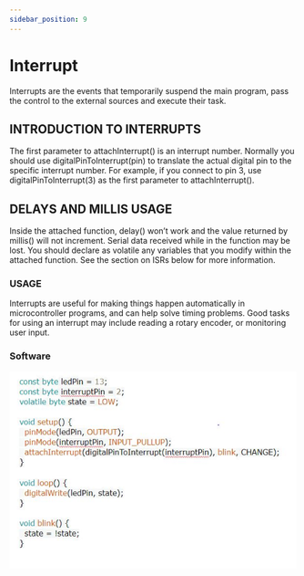 ```yaml
---
sidebar_position: 9
---
```


# Interrupt

Interrupts are the events that temporarily suspend the main program, pass the control to the external sources and execute their task.

## INTRODUCTION TO INTERRUPTS

The first parameter to attachInterrupt() is an interrupt number. Normally you should use digitalPinToInterrupt(pin) to translate the actual digital pin to the specific interrupt number. For example, if you connect to pin 3, use digitalPinToInterrupt(3) as the first parameter to attachInterrupt().

## DELAYS AND MILLIS USAGE

Inside the attached function, delay() won’t work and the value returned by millis() will not increment. Serial data received while in the function may be lost. You should declare as volatile any variables that you modify within the attached function. See the section on ISRs below for more information.

### USAGE
Interrupts are useful for making things happen automatically in microcontroller programs, and can help solve timing problems. Good tasks for using an interrupt may include reading a rotary encoder, or monitoring user input.

### Software
![](img/lecture9_pg6.JPG)